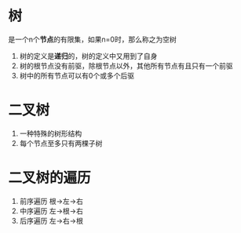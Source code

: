 # 树
是一个n个**节点**的有限集，如果n=0时，那么称之为空树

1. 树的定义是**递归**的，树的定义中又用到了自身
2. 树的根节点没有前驱，除根节点以外，其他所有节点有且只有一个前驱
3. 树中的所有节点可以有0个或多个后驱

# 二叉树
1. 一种特殊的树形结构
2. 每个节点至多只有两棵子树

# 二叉树的遍历
1. 前序遍历 根->左->右
2. 中序遍历 左->根->右
3. 后序遍历 左->右->根